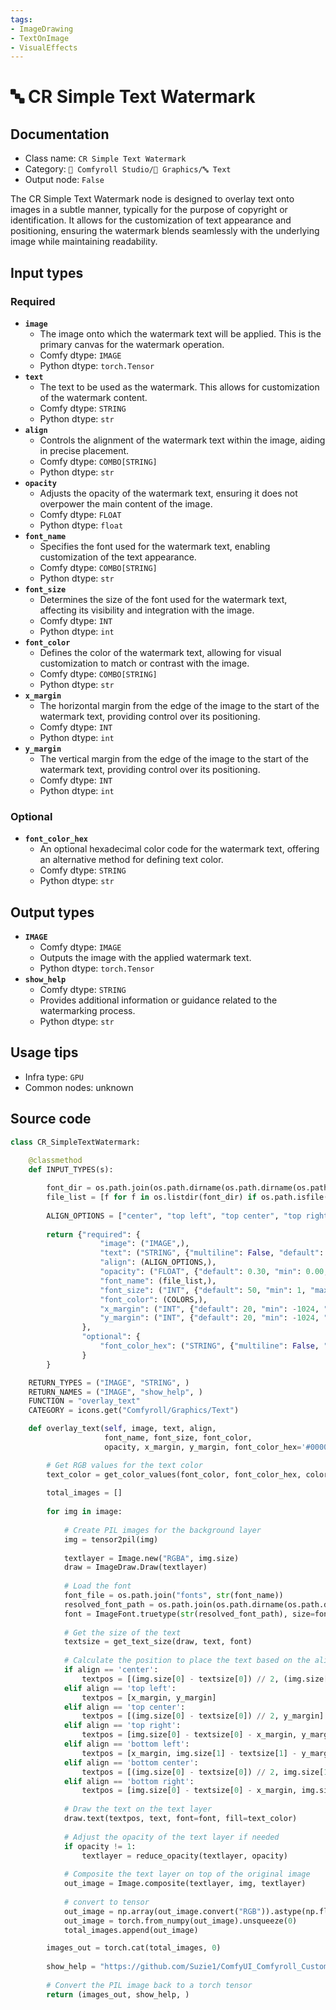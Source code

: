 ```yaml
---
tags:
- ImageDrawing
- TextOnImage
- VisualEffects
---
```


# 🔤️ CR Simple Text Watermark
## Documentation
- Class name: `CR Simple Text Watermark`
- Category: `🧩 Comfyroll Studio/👾 Graphics/🔤 Text`
- Output node: `False`

The CR Simple Text Watermark node is designed to overlay text onto images in a subtle manner, typically for the purpose of copyright or identification. It allows for the customization of text appearance and positioning, ensuring the watermark blends seamlessly with the underlying image while maintaining readability.
## Input types
### Required
- **`image`**
    - The image onto which the watermark text will be applied. This is the primary canvas for the watermark operation.
    - Comfy dtype: `IMAGE`
    - Python dtype: `torch.Tensor`
- **`text`**
    - The text to be used as the watermark. This allows for customization of the watermark content.
    - Comfy dtype: `STRING`
    - Python dtype: `str`
- **`align`**
    - Controls the alignment of the watermark text within the image, aiding in precise placement.
    - Comfy dtype: `COMBO[STRING]`
    - Python dtype: `str`
- **`opacity`**
    - Adjusts the opacity of the watermark text, ensuring it does not overpower the main content of the image.
    - Comfy dtype: `FLOAT`
    - Python dtype: `float`
- **`font_name`**
    - Specifies the font used for the watermark text, enabling customization of the text appearance.
    - Comfy dtype: `COMBO[STRING]`
    - Python dtype: `str`
- **`font_size`**
    - Determines the size of the font used for the watermark text, affecting its visibility and integration with the image.
    - Comfy dtype: `INT`
    - Python dtype: `int`
- **`font_color`**
    - Defines the color of the watermark text, allowing for visual customization to match or contrast with the image.
    - Comfy dtype: `COMBO[STRING]`
    - Python dtype: `str`
- **`x_margin`**
    - The horizontal margin from the edge of the image to the start of the watermark text, providing control over its positioning.
    - Comfy dtype: `INT`
    - Python dtype: `int`
- **`y_margin`**
    - The vertical margin from the edge of the image to the start of the watermark text, providing control over its positioning.
    - Comfy dtype: `INT`
    - Python dtype: `int`
### Optional
- **`font_color_hex`**
    - An optional hexadecimal color code for the watermark text, offering an alternative method for defining text color.
    - Comfy dtype: `STRING`
    - Python dtype: `str`
## Output types
- **`IMAGE`**
    - Comfy dtype: `IMAGE`
    - Outputs the image with the applied watermark text.
    - Python dtype: `torch.Tensor`
- **`show_help`**
    - Comfy dtype: `STRING`
    - Provides additional information or guidance related to the watermarking process.
    - Python dtype: `str`
## Usage tips
- Infra type: `GPU`
- Common nodes: unknown


## Source code
```python
class CR_SimpleTextWatermark:
    
    @classmethod
    def INPUT_TYPES(s):

        font_dir = os.path.join(os.path.dirname(os.path.dirname(os.path.realpath(__file__))), "fonts")       
        file_list = [f for f in os.listdir(font_dir) if os.path.isfile(os.path.join(font_dir, f)) and f.lower().endswith(".ttf")]
               
        ALIGN_OPTIONS = ["center", "top left", "top center", "top right", "bottom left", "bottom center", "bottom right"]  
                   
        return {"required": {
                    "image": ("IMAGE",),
                    "text": ("STRING", {"multiline": False, "default": "@ your name"}),
                    "align": (ALIGN_OPTIONS,),
                    "opacity": ("FLOAT", {"default": 0.30, "min": 0.00, "max": 1.00, "step": 0.01}),
                    "font_name": (file_list,),
                    "font_size": ("INT", {"default": 50, "min": 1, "max": 1024}),                
                    "font_color": (COLORS,), 
                    "x_margin": ("INT", {"default": 20, "min": -1024, "max": 1024}),
                    "y_margin": ("INT", {"default": 20, "min": -1024, "max": 1024}),
                },
                "optional": {
                    "font_color_hex": ("STRING", {"multiline": False, "default": "#000000"}),
                }     
        }

    RETURN_TYPES = ("IMAGE", "STRING", )
    RETURN_NAMES = ("IMAGE", "show_help", )
    FUNCTION = "overlay_text"
    CATEGORY = icons.get("Comfyroll/Graphics/Text")

    def overlay_text(self, image, text, align,
                     font_name, font_size, font_color,
                     opacity, x_margin, y_margin, font_color_hex='#000000'):

        # Get RGB values for the text color  
        text_color = get_color_values(font_color, font_color_hex, color_mapping)
        
        total_images = []
        
        for img in image:
            
            # Create PIL images for the background layer
            img = tensor2pil(img)
            
            textlayer = Image.new("RGBA", img.size)
            draw = ImageDraw.Draw(textlayer)
            
            # Load the font
            font_file = os.path.join("fonts", str(font_name))             
            resolved_font_path = os.path.join(os.path.dirname(os.path.dirname(os.path.realpath(__file__))), font_file)
            font = ImageFont.truetype(str(resolved_font_path), size=font_size)
            
            # Get the size of the text
            textsize = get_text_size(draw, text, font)
            
            # Calculate the position to place the text based on the alignment
            if align == 'center':
                textpos = [(img.size[0] - textsize[0]) // 2, (img.size[1] - textsize[1]) // 2]
            elif align == 'top left':
                textpos = [x_margin, y_margin]
            elif align == 'top center':
                textpos = [(img.size[0] - textsize[0]) // 2, y_margin]    
            elif align == 'top right':
                textpos = [img.size[0] - textsize[0] - x_margin, y_margin]
            elif align == 'bottom left':
                textpos = [x_margin, img.size[1] - textsize[1] - y_margin]
            elif align == 'bottom center':
                textpos = [(img.size[0] - textsize[0]) // 2, img.size[1] - textsize[1] - y_margin]             
            elif align == 'bottom right':
                textpos = [img.size[0] - textsize[0] - x_margin, img.size[1] - textsize[1] - y_margin]
            
            # Draw the text on the text layer
            draw.text(textpos, text, font=font, fill=text_color)
            
            # Adjust the opacity of the text layer if needed
            if opacity != 1:
                textlayer = reduce_opacity(textlayer, opacity)
            
            # Composite the text layer on top of the original image
            out_image = Image.composite(textlayer, img, textlayer)
 
            # convert to tensor
            out_image = np.array(out_image.convert("RGB")).astype(np.float32) / 255.0
            out_image = torch.from_numpy(out_image).unsqueeze(0)
            total_images.append(out_image)

        images_out = torch.cat(total_images, 0)
        
        show_help = "https://github.com/Suzie1/ComfyUI_Comfyroll_CustomNodes/wiki/Text-Nodes#cr-simple-text-watermark"
 
        # Convert the PIL image back to a torch tensor
        return (images_out, show_help, )

```
